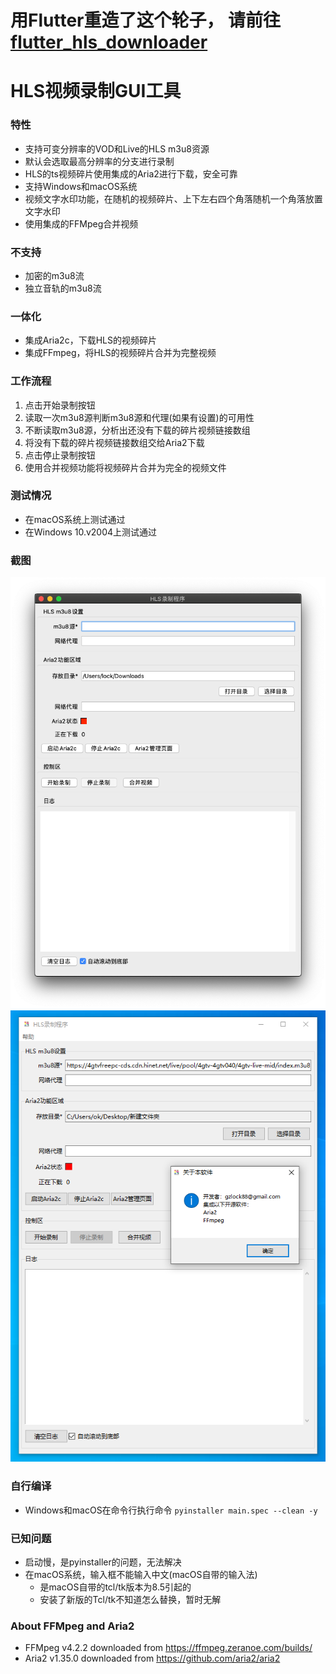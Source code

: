 # 用Flutter重造了这个轮子， 请前往[flutter_hls_downloader](https://github.com/gzlock/flutter_hls_downloader)

# HLS视频录制GUI工具

### 特性
- 支持可变分辨率的VOD和Live的HLS m3u8资源
- 默认会选取最高分辨率的分支进行录制
- HLS的ts视频碎片使用集成的Aria2进行下载，安全可靠
- 支持Windows和macOS系统
- 视频文字水印功能，在随机的视频碎片、上下左右四个角落随机一个角落放置文字水印
- 使用集成的FFMpeg合并视频

### 不支持
- 加密的m3u8流
- 独立音轨的m3u8流

### 一体化
- 集成Aria2c，下载HLS的视频碎片
- 集成FFmpeg，将HLS的视频碎片合并为完整视频

### 工作流程
1. 点击开始录制按钮
1. 读取一次m3u8源判断m3u8源和代理(如果有设置)的可用性
1. 不断读取m3u8源，分析出还没有下载的碎片视频链接数组
1. 将没有下载的碎片视频链接数组交给Aria2下载
1. 点击停止录制按钮
1. 使用合并视频功能将视频碎片合并为完全的视频文件

### 测试情况
* 在macOS系统上测试通过
* 在Windows 10.v2004上测试通过

### 截图
![screenshot](screenshot_macos.png)
![screenshot](screenshot_win.png)


### 自行编译
- Windows和macOS在命令行执行命令 `pyinstaller main.spec --clean -y`


### 已知问题
- 启动慢，是pyinstaller的问题，无法解决
- 在macOS系统，输入框不能输入中文(macOS自带的输入法)
    - 是macOS自带的tcl/tk版本为8.5引起的
    - 安装了新版的Tcl/tk不知道怎么替换，暂时无解


### About FFMpeg and Aria2
- FFMpeg v4.2.2 downloaded from https://ffmpeg.zeranoe.com/builds/
- Aria2 v1.35.0 downloaded from https://github.com/aria2/aria2

